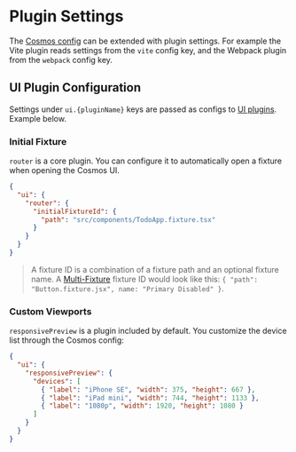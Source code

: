 # Plugin Settings

The [Cosmos config](cosmos-config.md) can be extended with plugin settings. For example the Vite plugin reads settings from the `vite` config key, and the Webpack plugin from the `webpack` config key.

## UI Plugin Configuration

Settings under `ui.{pluginName}` keys are passed as configs to [UI plugins](/docs/plugins/ui-plugins.md). Example below.

### Initial Fixture

`router` is a core plugin. You can configure it to automatically open a fixture when opening the Cosmos UI.

```json filename="cosmos.config.json"
{
  "ui": {
    "router": {
      "initialFixtureId": {
        "path": "src/components/TodoApp.fixture.tsx"
      }
    }
  }
}
```

> A fixture ID is a combination of a fixture path and an optional fixture name. A [Multi-Fixture](/docs/fixtures/fixture-modules#multi-fixtures) fixture ID would look like this: `{ "path": "Button.fixture.jsx", name: "Primary Disabled" }`.

### Custom Viewports

`responsivePreview` is a plugin included by default. You customize the device list through the Cosmos config:

```json filename="cosmos.config.json"
{
  "ui": {
    "responsivePreview": {
      "devices": [
        { "label": "iPhone SE", "width": 375, "height": 667 },
        { "label": "iPad mini", "width": 744, "height": 1133 },
        { "label": "1080p", "width": 1920, "height": 1080 }
      ]
    }
  }
}
```
